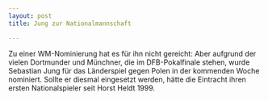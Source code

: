 ```yaml
---
layout: post
title: Jung zur Nationalmannschaft

---
```


Zu einer WM-Nominierung hat es für ihn nicht gereicht: Aber aufgrund der vielen Dortmunder und Münchner, die im DFB-Pokalfinale stehen, wurde Sebastian Jung für das Länderspiel gegen Polen in der kommenden Woche nominiert. Sollte er diesmal eingesetzt werden, hätte die Eintracht ihren ersten Nationalspieler seit Horst Heldt 1999.


